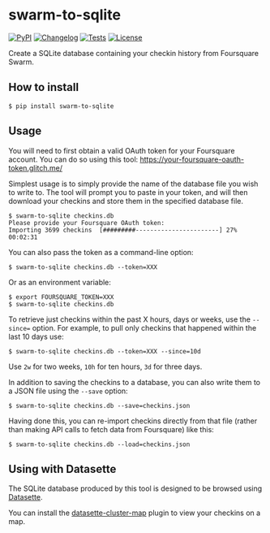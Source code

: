 # swarm-to-sqlite

[![PyPI](https://img.shields.io/pypi/v/swarm-to-sqlite.svg)](https://pypi.org/project/swarm-to-sqlite/)
[![Changelog](https://img.shields.io/github/v/release/dogsheep/swarm-to-sqlite?include_prereleases&label=changelog)](https://github.com/dogsheep/swarm-to-sqlite/releases)
[![Tests](https://github.com/dogsheep/swarm-to-sqlite/workflows/Test/badge.svg)](https://github.com/dogsheep/swarm-to-sqlite/actions?query=workflow%3ATest)
[![License](https://img.shields.io/badge/license-Apache%202.0-blue.svg)](https://github.com/dogsheep/swarm-to-sqlite/blob/main/LICENSE)

Create a SQLite database containing your checkin history from Foursquare Swarm.

## How to install

    $ pip install swarm-to-sqlite

## Usage

You will need to first obtain a valid OAuth token for your Foursquare account. You can do so using this tool: https://your-foursquare-oauth-token.glitch.me/

Simplest usage is to simply provide the name of the database file you wish to write to. The tool will prompt you to paste in your token, and will then download your checkins and store them in the specified database file.

    $ swarm-to-sqlite checkins.db
    Please provide your Foursquare OAuth token:
    Importing 3699 checkins  [#########-----------------------] 27% 00:02:31

You can also pass the token as a command-line option:

    $ swarm-to-sqlite checkins.db --token=XXX

Or as an environment variable:

    $ export FOURSQUARE_TOKEN=XXX
    $ swarm-to-sqlite checkins.db

To retrieve just checkins within the past X hours, days or weeks, use the `--since=` option. For example, to pull only checkins that happened within the last 10 days use:

    $ swarm-to-sqlite checkins.db --token=XXX --since=10d

Use `2w` for two weeks, `10h` for ten hours, `3d` for three days.

In addition to saving the checkins to a database, you can also write them to a JSON file using the `--save` option:

    $ swarm-to-sqlite checkins.db --save=checkins.json

Having done this, you can re-import checkins directly from that file (rather than making API calls to fetch data from Foursquare) like this:

    $ swarm-to-sqlite checkins.db --load=checkins.json

## Using with Datasette

The SQLite database produced by this tool is designed to be browsed using [Datasette](https://datasette.io/).

You can install the [datasette-cluster-map](https://datasette.io/plugins/datasette-cluster-map) plugin to view your checkins on a map.
